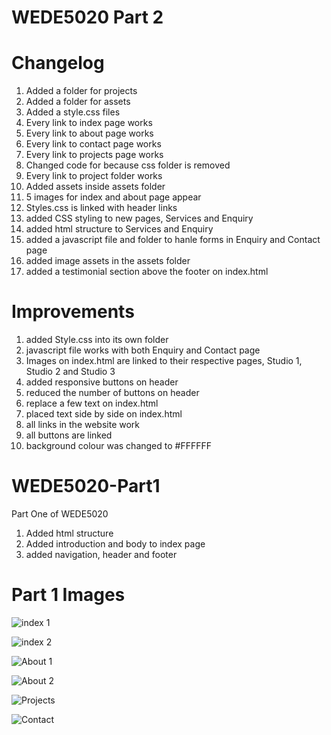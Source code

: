 # WEDE5020 Part 2

# Changelog
1. Added a folder for projects
2. Added a folder for assets
3. Added a style.css files
4. Every link to index page works
5. Every link to about page works
6. Every link to contact page works
7. Every link to projects page works
8. Changed code for because css folder is removed
9. Every link to project folder works
10. Added assets inside assets folder
11. 5 images for index and about page appear
12. Styles.css is linked with header links
13. added CSS styling to new pages, Services and Enquiry
14. added html structure to Services and Enquiry
15. added a javascript file and folder to hanle forms in Enquiry and Contact page
16. added image assets in the assets folder
17. added a testimonial section above the footer on index.html

# Improvements
1. added Style.css into its own folder
2. javascript file works with both Enquiry and Contact page
3. Images on index.html are linked to their respective pages, Studio 1, Studio 2 and Studio 3
4. added responsive buttons on header
5. reduced the number of buttons on header
6. replace a few text on index.html
7. placed text side by side on index.html
8. all links in the website work
9. all buttons are linked
10. background colour was changed to #FFFFFF


# WEDE5020-Part1
Part One of WEDE5020

1.  Added html structure
2.  Added introduction and body to index page
3.  added navigation, header and footer

# Part 1 Images
![index 1](https://github.com/user-attachments/assets/5f92bfb2-8457-428b-a467-fcdc93c9d120)

![index 2](https://github.com/user-attachments/assets/fe247e78-2d8d-4558-8372-85adb50168c1)

![About 1](https://github.com/user-attachments/assets/04128dd4-dbef-415e-893a-7d0b1ec5867f)

![About 2](https://github.com/user-attachments/assets/8bff38ce-a2f3-4c8b-a1d6-cfddd534c744)

![Projects](https://github.com/user-attachments/assets/ce53da1b-60e3-4642-8bd1-f3d4c3ef6e6d)

![Contact](https://github.com/user-attachments/assets/cb824f9f-115e-4705-bcf2-6af31119d933)
